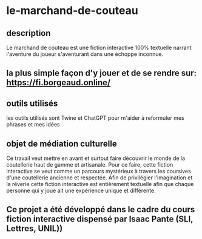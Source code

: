 # le-marchand-de-couteau
## description
Le marchand de couteau est une fiction interactive 100% textuelle narrant l'aventure du joueur s'aventurant dans une échoppe inconnue.
## la plus simple façon d'y jouer et de se rendre sur: https://fi.borgeaud.online/
## outils utilisés
les outils utilisés sont Twine et ChatGPT pour m'aider à reformuler mes phrases et mes idées
## objet de médiation culturelle
Ce travail veut mettre en avant et surtout faire découvrir le monde de la coutellerie haut de gamme et artisanale. Pour ce faire, cette fiction interactive se veut comme un parcours mystérieux à travers les coursives d'une coutellerie ancienne et respectée. Afin de privilégier l'imagination et la rêverie cette fiction interactive est entièrement textuelle afin que chaque personne qui y joue ait une expérience unique et différente.
## Ce projet a été développé dans le cadre du cours fiction interactive dispensé par Isaac Pante (SLI, Lettres, UNIL))
